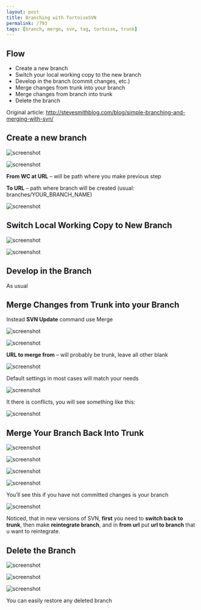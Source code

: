 ```yaml
---
layout: post
title: Branching with TortoiseSVN
permalink: /793
tags: [branch, merge, svn, tag, tortoise, trunk]
---
```


Flow
----

* Create a new branch
* Switch your local working copy to the new branch
* Develop in the branch (commit changes, etc.)
* Merge changes from trunk into your branch
* Merge changes from branch into trunk
* Delete the branch

Original article: <http://stevesmithblog.com/blog/simple-branching-and-merging-with-svn/>

Create a new branch
-------------------

![screenshot](http://mac-blog.org.ua/wp-content/uploads/image001.png)

![screenshot](http://mac-blog.org.ua/wp-content/uploads/image002.png)

**From WC at URL** – will be path where you make previous step

**To URL** – path where branch will be created (usual: branches/YOUR_BRANCH_NAME)

![screenshot](http://mac-blog.org.ua/wp-content/uploads/image003.png)

Switch Local Working Copy to New Branch
---------------------------------------

![screenshot](http://mac-blog.org.ua/wp-content/uploads/image004.png)

![screenshot](http://mac-blog.org.ua/wp-content/uploads/image005.png)

Develop in the Branch
---------------------

As usual

Merge Changes from Trunk into your Branch
-----------------------------------------

Instead **SVN Update** command use Merge

![screenshot](http://mac-blog.org.ua/wp-content/uploads/image006.png)

![screenshot](http://mac-blog.org.ua/wp-content/uploads/image007.png)

**URL to merge from** – will probably be trunk, leave all other blank

![screenshot](http://mac-blog.org.ua/wp-content/uploads/image008.png)

Default settings in most cases will match your needs

![screenshot](http://mac-blog.org.ua/wp-content/uploads/image009.png)

It there is conflicts, you will see something like this:

![screenshot](http://mac-blog.org.ua/wp-content/uploads/image010.png)

Merge Your Branch Back Into Trunk
---------------------------------

![screenshot](http://mac-blog.org.ua/wp-content/uploads/image011.png)

![screenshot](http://mac-blog.org.ua/wp-content/uploads/image012.png)

![screenshot](http://mac-blog.org.ua/wp-content/uploads/image013.png)

![screenshot](http://mac-blog.org.ua/wp-content/uploads/image014.png)

You’ll see this if you have not committed changes is your branch

![screenshot](http://mac-blog.org.ua/wp-content/uploads/image015.png)

Noticed, that in new versions of SVN, **first** you need to **switch back to trunk**, then make **reintegrate branch**, and in **from url** put **url to branch** that u want to reintegrate.

Delete the Branch
-----------------

![screenshot](http://mac-blog.org.ua/wp-content/uploads/image016.png)

![screenshot](http://mac-blog.org.ua/wp-content/uploads/image017.png)

![screenshot](http://mac-blog.org.ua/wp-content/uploads/image018.png)

You can easily restore any deleted branch
